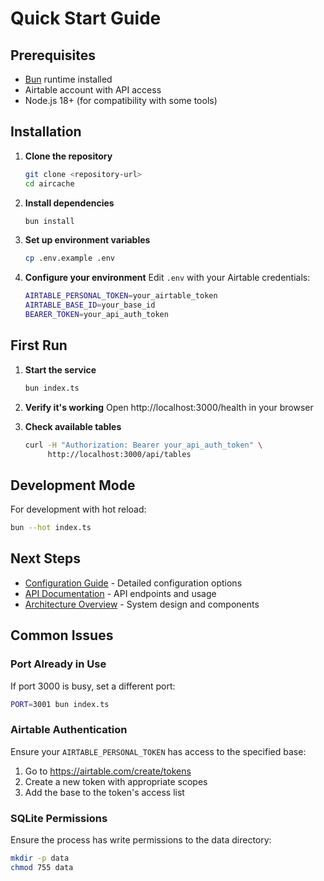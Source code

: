 # Quick Start Guide

## Prerequisites

- [Bun](https://bun.sh) runtime installed
- Airtable account with API access
- Node.js 18+ (for compatibility with some tools)

## Installation

1. **Clone the repository**
   ```bash
   git clone <repository-url>
   cd aircache
   ```

2. **Install dependencies**
   ```bash
   bun install
   ```

3. **Set up environment variables**
   ```bash
   cp .env.example .env
   ```

4. **Configure your environment**
   Edit `.env` with your Airtable credentials:
   ```bash
   AIRTABLE_PERSONAL_TOKEN=your_airtable_token
   AIRTABLE_BASE_ID=your_base_id
   BEARER_TOKEN=your_api_auth_token
   ```

## First Run

1. **Start the service**
   ```bash
   bun index.ts
   ```

2. **Verify it's working**
   Open http://localhost:3000/health in your browser

3. **Check available tables**
   ```bash
   curl -H "Authorization: Bearer your_api_auth_token" \
        http://localhost:3000/api/tables
   ```

## Development Mode

For development with hot reload:
```bash
bun --hot index.ts
```

## Next Steps

- [Configuration Guide](configuration.md) - Detailed configuration options
- [API Documentation](../development/api-benchmarks.md) - API endpoints and usage
- [Architecture Overview](../architecture/overview.md) - System design and components

## Common Issues

### Port Already in Use
If port 3000 is busy, set a different port:
```bash
PORT=3001 bun index.ts
```

### Airtable Authentication
Ensure your `AIRTABLE_PERSONAL_TOKEN` has access to the specified base:
1. Go to https://airtable.com/create/tokens
2. Create a new token with appropriate scopes
3. Add the base to the token's access list

### SQLite Permissions
Ensure the process has write permissions to the data directory:
```bash
mkdir -p data
chmod 755 data
```